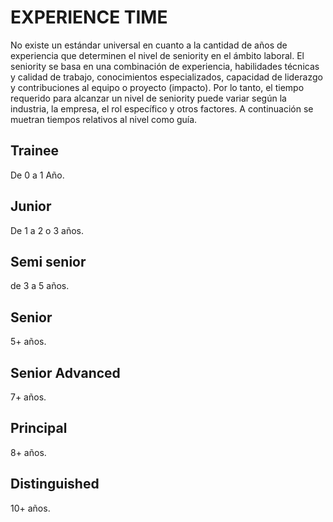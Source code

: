# EXPERIENCE TIME
No existe un estándar universal en cuanto a la cantidad de años de experiencia que determinen el nivel de seniority en el ámbito laboral. El seniority se basa en una combinación de experiencia, habilidades técnicas y calidad de trabajo, conocimientos especializados, capacidad de liderazgo y contribuciones al equipo o proyecto (impacto). Por lo tanto, el tiempo requerido para alcanzar un nivel de seniority puede variar según la industria, la empresa, el rol específico y otros factores. A continuación se muetran tiempos relativos al nivel como guía.

## Trainee

De 0 a 1 Año.

## Junior

De 1 a 2 o 3 años.

## Semi senior

de 3 a 5 años.

## Senior

5+ años.

## Senior Advanced

7+ años.

## Principal

8+ años.

## Distinguished

10+ años.
					
